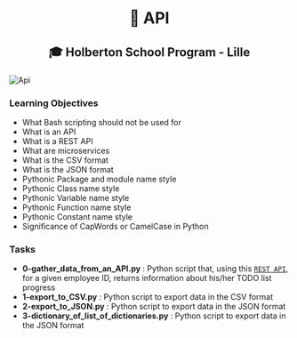# <p align = "center">🔌 API</p>
## <p align="center">🎓 Holberton School Program - Lille</p>

![Api](https://i.imgur.com/ddXHWEo.jpg)

### Learning Objectives
- What Bash scripting should not be used for
- What is an API
- What is a REST API
- What are microservices
- What is the CSV format
- What is the JSON format
- Pythonic Package and module name style
- Pythonic Class name style
- Pythonic Variable name style
- Pythonic Function name style
- Pythonic Constant name style
- Significance of CapWords or CamelCase in Python

### Tasks
- **0-gather_data_from_an_API.py** : Python script that, using this [`REST API`](https://jsonplaceholder.typicode.com/), for a given employee ID, returns information about his/her TODO list progress
- **1-export_to_CSV.py** : Python script to export data in the CSV format
- **2-export_to_JSON.py** : Python script to export data in the JSON format
- **3-dictionary_of_list_of_dictionaries.py** : Python script to export data in the JSON format

